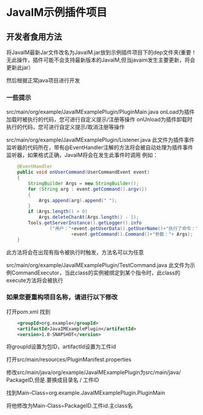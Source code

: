 # JavaIM示例插件项目
## 开发者食用方法
将JavaIM最新Jar文件改名为JavaIM.jar放到示例插件项目下的dep文件夹(重要！无此操作，插件可能不会支持最新版本的JavaIM,但当javaim发生主要更新，将会更新此jar）

然后根据正常java项目进行开发

### 一些提示
src/main/org/example/JavaIMExamplePlugin/PluginMain.java
onLoad为插件加载时被执行的代码，您可进行自定义提示/注册等操作
onUnload为插件卸载时执行的代码，您可进行自定义提示/取消注册等操作

src/main/org/example/JavaIMExamplePlugin/Listener.java
此文件为插件事件监听器的代码所在，带有@EventHandler注解的方法将会被自动处理为插件事件监听器，如果格式正确，JavaIM将会在发生此事件时调用
例如：
```java
    @EventHandler
    public void onUserCommand(UserCommandEvent event)
    {
        StringBuilder Args = new StringBuilder();
        for (String arg : event.getCommand().argv())
        {
            Args.append(arg).append(" ");
        }
        if (Args.length() > 0)
            Args.deleteCharAt(Args.length() - 1);
        Tools.getServerInstance().getLogger().info
                ("用户："+event.getUserData().getUserName()+"执行了命令："
                        +event.getCommand().Command()+"参数："+ Args);
    }
```
此方法将会在出现有指令被执行时触发，方法名可以为任意

src/main/org/example/JavaIMExamplePlugin/TestCommand.java
此文件为示例CommandExecutor，当此class的实例被绑定到某个指令时，此class的execute方法将会被执行

### 如果您要重构项目名称，请进行以下修改
打开pom.xml 找到

```xml
    <groupId>org.example</groupId>
    <artifactId>JavaIMExamplePlugin</artifactId>
    <version>1.0-SNAPSHOT</version>
```
将groupId设置为包ID，artifactId设置为工件id

打开src/main/resources/PluginManifest.properties

修改src/main/java/org/example/JavaIMExamplePlugin为src/main/java/ PackageID,但是.要换成目录名 / 工件ID

找到Main-Class=org.example.JavaIMExamplePlugin.PluginMain

将他修改为Main-Class=PackageID.工件id.主class名

